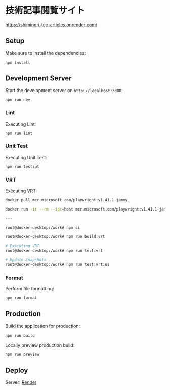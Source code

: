 # 技術記事閲覧サイト

https://shiminori-tec-articles.onrender.com/


## Setup

Make sure to install the dependencies:

```bash
npm install
```

## Development Server

Start the development server on `http://localhost:3000`:

```bash
npm run dev
```

### Lint

Executing Lint:

```bash
npm run lint
```

### Unit Test

Executing Unit Test:

```bash
npm run test:ut
```

### VRT

Executing VRT:

```bash
docker pull mcr.microsoft.com/playwright:v1.41.1-jammy

docker run -it --rm --ipc=host mcr.microsoft.com/playwright:v1.41.1-jammy /bin/bash

---

root@docker-desktop:/work# npm ci

root@docker-desktop:/work# npm run build:vrt

# Executing VRT
root@docker-desktop:/work# npm run test:vrt

# Update Snapshots
root@docker-desktop:/work# npm run test:vrt:us
```

### Format

Perform file formatting:

```bash
npm run format
```

## Production

Build the application for production:

```bash
npm run build
```

Locally preview production build:

```bash
npm run preview
```

## Deploy
Server: [Render](https://dashboard.render.com/)
